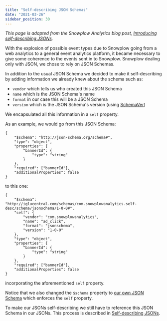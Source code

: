 ```yaml
---
title: "Self-describing JSON Schemas"
date: "2021-03-26"
sidebar_position: 30
---
```


_This page is adapted from the Snowplow Analytics blog post, [Introducing self-describing JSONs](http://snowplowanalytics.com/blog/2014/05/15/introducing-self-describing-jsons/)._

With the explosion of possible event types due to Snowplow going from a web analytics to a general event analytics platform, it became necessary to give some coherence to the events sent in to Snowplow. Snowplow dealing only with JSON, we chose to rely on JSON Schemas.

In addition to the usual JSON Schema we decided to make it self-describing by adding information we already knew about the schema such as:

- `vendor` which tells us who created this JSON Schema
- `name` which is the JSON Schema's name
- `format` in our case this will be a JSON Schema
- `version` which is the JSON Schema's version (using [SchemaVer](/docs/pipeline-components-and-applications/iglu/common-architecture/schemaver.md))

We encapsulated all this information in a `self` property.

As an example, we would go from this JSON Schema:

```
{
    "$schema": "http://json-schema.org/schema#",
    "type": "object",
    "properties": {
        "bannerId": {
            "type": "string"
        }
    },
    "required": ["bannerId"],
    "additionalProperties": false
}
```

to this one:

```
{
    "$schema": "http://iglucentral.com/schemas/com.snowplowanalytics.self-desc/schema/jsonschema/1-0-0#",
    "self": {
        "vendor": "com.snowplowanalytics",
        "name": "ad_click",
        "format": "jsonschema",
        "version": "1-0-0"
    },
    "type": "object",
    "properties": {
        "bannerId": {
            "type": "string"
        }
    },
    "required": ["bannerId"],
    "additionalProperties": false
}
```

incorporating the aforementioned `self` property.

Notice that we also changed the `$schema` property to [our own JSON Schema](http://iglucentral.com/schemas/com.snowplowanalytics.self-desc/schema/jsonschema/1-0-0#) which enforces the `self` property.

To make our JSONs self-describing we still have to reference this JSON Schema in our JSONs. This process is described in [Self-describing JSONs](/docs/pipeline-components-and-applications/iglu/common-architecture/self-describing-jsons/index.md).
